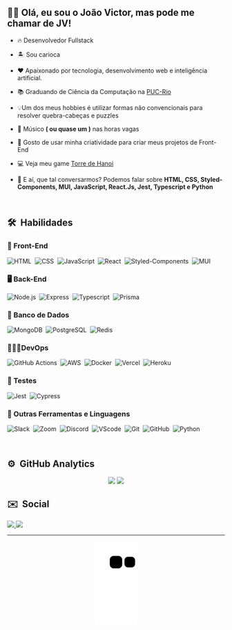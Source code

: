  ## 👋🏽 Olá, eu sou o João Victor, mas pode me chamar de **JV**!

- 🔥 Desenvolvedor Fullstack

- 🏝️ Sou carioca

- ❤️ Apaixonado por tecnologia, desenvolvimento web e inteligência artificial.

- 📚 Graduando de Ciência da Computação na [PUC-Rio](http://www.inf.puc-rio.br/)

- 💡Um dos meus hobbies é utilizar formas não convencionais para resolver quebra-cabeças e puzzles 

- 🎵 Músico **( ou quase um )** nas horas vagas

- 🎨 Gosto de usar minha criatividade para criar meus projetos de Front-End

- 💻 Veja meu game [Torre de Hanoi](tower-of-hanoi-mu.vercel.app)

- 💬 E aí, que tal conversarmos? Podemos falar sobre **HTML, CSS, Styled-Components, MUI, JavaScript, React.Js, Jest, Typescript e Python**


<br>

## 🛠️ &nbsp;Habilidades

### 🎨 Front-End
![HTML](https://img.shields.io/badge/HTML5-E34F26?style=for-the-badge&logo=html5&logoColor=white)&nbsp;
![CSS](https://img.shields.io/badge/CSS3-1572B6?style=for-the-badge&logo=css3&logoColor=white)&nbsp;
![JavaScript](https://img.shields.io/badge/JavaScript-F7DF1E?style=for-the-badge&logo=javascript&logoColor=black)&nbsp;
![React](https://img.shields.io/badge/React-20232A?style=for-the-badge&logo=react&logoColor=61DAFB)&nbsp;
![Styled-Components](https://img.shields.io/badge/Styled-Components-DB7093?style=for-the-badge&logo=styled-components&logoColor=DB7093)&nbsp;
![MUI](https://img.shields.io/badge/MUI-323330?style=for-the-badge&logo=MUI&logoColor=007fff)&nbsp;

### 🖥 Back-End
![Node.js](https://img.shields.io/badge/Node.js-43853D?style=for-the-badge&logo=node.js&logoColor=white)&nbsp;
![Express](https://img.shields.io/badge/Express.js-404D59?style=for-the-badge&logo=Express)&nbsp;
![Typescript](https://img.shields.io/badge/TypeScript-007ACC?style=for-the-badge&logo=typescript&logoColor=white)&nbsp;
![Prisma](https://img.shields.io/badge/Prisma-3982CE?style=for-the-badge&logo=Prisma&logoColor=white)&nbsp;

### 🔢 Banco de Dados
![MongoDB](https://img.shields.io/badge/MongoDB-4EA94B?style=for-the-badge&logo=mongodb&logoColor=white)&nbsp;
![PostgreSQL](https://img.shields.io/badge/PostgreSQL-316192?style=for-the-badge&logo=postgresql&logoColor=white)&nbsp;
![Redis](https://img.shields.io/badge/redis-%23DD0031.svg?&style=for-the-badge&logo=redis&logoColor=white)&nbsp;

### 👨🏾‍💻DevOps
![GitHub Actions](https://img.shields.io/badge/GitHub_Actions-2088FF?style=for-the-badge&logo=github-actions&logoColor=white)&nbsp;
![AWS](https://img.shields.io/badge/Amazon_AWS-232F3E?style=for-the-badge&logo=amazon-aws&logoColor=white)&nbsp;
![Docker](https://img.shields.io/badge/Docker-1572B6?style=for-the-badge&logo=Docker&logoColor=white)&nbsp;
![Vercel](https://img.shields.io/badge/Vercel-000000?style=for-the-badge&logo=vercel&logoColor=white)&nbsp;
![Heroku](https://img.shields.io/badge/Heroku-430098?style=for-the-badge&logo=heroku&logoColor=white)&nbsp;

### 🧪 Testes
![Jest](https://img.shields.io/badge/Jest-323330?style=for-the-badge&logo=Jest&logoColor=white)&nbsp;
![Cypress](https://img.shields.io/badge/Cypress-000000?style=for-the-badge&logo=cypress&logoColor=white)&nbsp;

### 🔧 Outras Ferramentas e Linguagens
![Slack](	https://img.shields.io/badge/Slack-4A154B?style=for-the-badge&logo=slack&logoColor=white)&nbsp;
![Zoom](	https://img.shields.io/badge/Zoom-2D8CFF?style=for-the-badge&logo=zoom&logoColor=white)&nbsp;
![Discord](https://img.shields.io/badge/Discord-7289DA?style=for-the-badge&logo=discord&logoColor=whites)&nbsp;
![VScode](https://img.shields.io/badge/Visual_Studio_Code-0078D4?style=for-the-badge&logo=visual%20studio%20code&logoColor=white)&nbsp;
![Git](https://img.shields.io/badge/GIT-E44C30?style=for-the-badge&logo=git&logoColor=white)&nbsp;
![GitHub](https://img.shields.io/badge/GitHub-000?style=for-the-badge&logo=github&logoColor=white)&nbsp;
![Python](https://img.shields.io/badge/Python-3776AB?style=for-the-badge&logo=python&logoColor=white)&nbsp;


<br>

## ⚙️ &nbsp;GitHub Analytics

<div align="center">
  <img height="180em" src="https://github-readme-stats.vercel.app/api?username=jvsfrancisco&show_icons=true&theme=dark&include_all_commits=false&count_private=true"/>
  <img height="180em" src="https://github-readme-stats.vercel.app/api/top-langs/?username=jvsfrancisco&layout=compact&langs_count=7&theme=dark"/>
</div>

## ✉️ &nbsp;Social
<div>
    <a href="mailto:jvictor.franci@gmail.com" target="_blank"> <img src="https://img.shields.io/badge/Gmail-E4400F?style=for-the-badge&logo=gmail&logoColor=white" target="_blank"> </a>
    <a href="https://www.linkedin.com/in/jvsfrancisco/" target="_blank"> <img src="https://img.shields.io/badge/LinkedIn-0077B5?style=for-the-badge&logo=linkedin&logoColor=white" target="_blank"></a>
</div>
  
---
<div align="center">
 <img src="https://github.com/jvsfrancisco/jvsfrancisco/blob/output/github-contribution-grid-snake.svg" />
</div>
    
    
